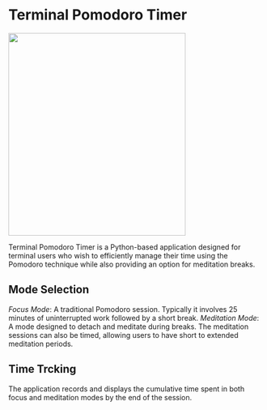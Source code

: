 # Terminal Pomodoro Timer

<img src="./preview/preview.gif" width="350" height="400"/>

Terminal Pomodoro Timer is a Python-based application designed for terminal users who wish to efficiently manage their time using the Pomodoro technique while also providing an option for meditation breaks.

## Mode Selection
*Focus Mode*: A traditional Pomodoro session. Typically it involves 25 minutes of uninterrupted work followed by a short break.
*Meditation Mode*: A mode designed to detach and meditate during breaks. The meditation sessions can also be timed, allowing users to have short to extended meditation periods.

## Time Trcking
The application records and displays the cumulative time spent in both focus and meditation modes by the end of the session.
